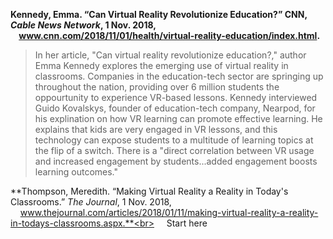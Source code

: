 **Kennedy, Emma. “Can Virtual Reality Revolutionize Education?” CNN, *Cable News Network*, 1 Nov. 2018, &nbsp;&nbsp;&nbsp;&nbsp;www.cnn.com/2018/11/01/health/virtual-reality-education/index.html.**
>In her article, "Can virtual reality revolutionize education?," author Emma Kennedy explores the emerging use of virtual reality in classrooms. Companies in the education-tech sector are springing up throughout the nation, providing over 6 million students the oppourtunity to experience VR-based lessons. Kennedy interviewed Guido Kovalskys, founder of education-tech company, Nearpod, for his explination on how VR learning can promote effective learning. He explains that kids are very engaged in VR lessons, and this technology can expose students to a multitude of learning topics at the flip of a switch. There is a "direct correlation between VR usage and increased engagement by students...added engagement boosts learning outcomes." 

**Thompson, Meredith. “Making Virtual Reality a Reality in Today's Classrooms.” *The Journal*, 1 Nov. 2018, &nbsp;&nbsp;&nbsp;&nbsp;www.thejournal.com/articles/2018/01/11/making-virtual-reality-a-reality-in-todays-classrooms.aspx.**<br>
&nbsp;&nbsp;&nbsp;&nbsp;Start here

